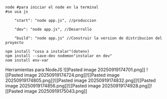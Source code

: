 ```
node #para iniciar el node en la terminal
#se usa js
```

```
    "start": "node app.js", //produccion

    "dev": "node app.js", //Desarrollo

    "build": "node app.js" //Construir la version de distribucion del proyecto
```

```
npm install "cosa a instalar"(dotenv)
npm install --save-dev nodemon"instalar en dev"
nom install env-var
```
Herramientas para NodeJS
![[Pasted image 20250919174701.png]]
![[Pasted image 20250919174724.png]]![[Pasted image 20250919174805.png]]![[Pasted image 20250919174832.png]]![[Pasted image 20250919174856.png]]![[Pasted image 20250919174928.png]]![[Pasted image 20250919175043.png]]